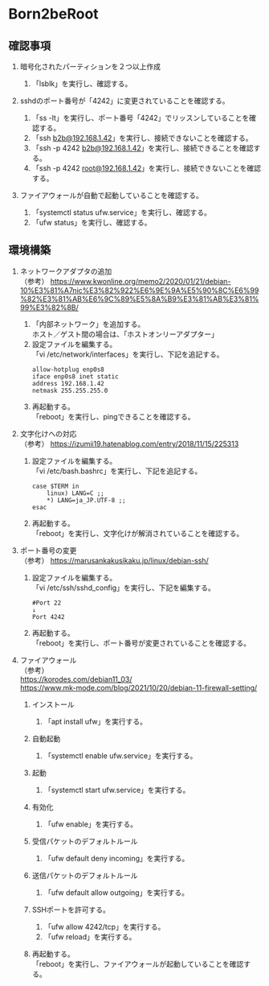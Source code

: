 # Born2beRoot
## 確認事項
1. 暗号化されたパーティションを２つ以上作成  
   1. 「lsblk」を実行し、確認する。

1. sshdのポート番号が「4242」に変更されていることを確認する。  
   1. 「ss -lt」を実行し、ポート番号「4242」でリッスンしていることを確認する。
   1. 「ssh b2b@192.168.1.42」を実行し、接続できないことを確認する。
   1. 「ssh -p 4242 b2b@192.168.1.42」を実行し、接続できることを確認する。
   1. 「ssh -p 4242 root@192.168.1.42」を実行し、接続できないことを確認する。

1. ファイアウォールが自動で起動していることを確認する。  
   1. 「systemctl status ufw.service」を実行し、確認する。  
   1. 「ufw status」を実行し、確認する。  

## 環境構築
1. ネットワークアダプタの追加  
   （参考）
   https://www.kwonline.org/memo2/2020/01/21/debian-10%E3%81%A7nic%E3%82%922%E6%9E%9A%E5%90%8C%E6%99%82%E3%81%AB%E6%9C%89%E5%8A%B9%E3%81%AB%E3%81%99%E3%82%8B/
   1. 「内部ネットワーク」を追加する。  
      ホスト／ゲスト間の場合は、「ホストオンリーアダプター」
   1. 設定ファイルを編集する。  
      「vi /etc/network/interfaces」を実行し、下記を追記する。  
      ```
      allow-hotplug enp0s8
      iface enp0s8 inet static
      address 192.168.1.42
      netmask 255.255.255.0
      ```
   1. 再起動する。  
      「reboot」を実行し、pingできることを確認する。  

1. 文字化けへの対応  
   （参考）
   https://izumii19.hatenablog.com/entry/2018/11/15/225313
   1. 設定ファイルを編集する。  
      「vi /etc/bash.bashrc」を実行し、下記を追記する。  
      ```
      case $TERM in
          linux) LANG=C ;;
          *) LANG=ja_JP.UTF-8 ;;
      esac
      ```
   1. 再起動する。  
      「reboot」を実行し、文字化けが解消されていることを確認する。  

1. ポート番号の変更  
   （参考）
   https://marusankakusikaku.jp/linux/debian-ssh/
   1. 設定ファイルを編集する。  
      「vi /etc/ssh/sshd_config」を実行し、下記を編集する。  
      ```
      #Port 22
	  ↓
      Port 4242
      ```
   1. 再起動する。  
      「reboot」を実行し、ポート番号が変更されていることを確認する。  

1. ファイアウォール  
   （参考）  
   https://korodes.com/debian11_03/  
   https://www.mk-mode.com/blog/2021/10/20/debian-11-firewall-setting/  
   1. インストール  
      1. 「apt install ufw」を実行する。  

   1. 自動起動  
      1. 「systemctl enable ufw.service」を実行する。  

   1. 起動  
      1. 「systemctl start ufw.service」を実行する。  

   1. 有効化  
      1. 「ufw enable」を実行する。  

   1. 受信パケットのデフォルトルール  
      1. 「ufw default deny incoming」を実行する。  

   1. 送信パケットのデフォルトルール  
      1. 「ufw default allow outgoing」を実行する。  

   1. SSHポートを許可する。  
      1. 「ufw allow 4242/tcp」を実行する。  
      1. 「ufw reload」を実行する。  

   1. 再起動する。  
      「reboot」を実行し、ファイアウォールが起動していることを確認する。  
